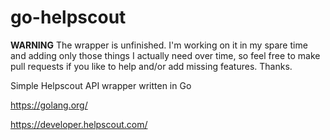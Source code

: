 # go-helpscout

**WARNING**
The wrapper is unfinished. I'm working on it in my spare time and adding only those things I actually need over time, so feel free to make pull requests if you like to help and/or add missing features. Thanks.

Simple Helpscout API wrapper written in Go

https://golang.org/

https://developer.helpscout.com/
